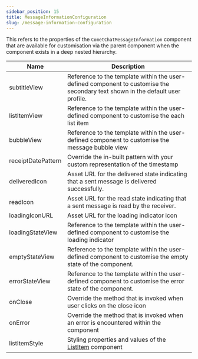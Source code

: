 ```yaml
---
sidebar_position: 15
title: MessageInformationConfiguration
slug: /message-information-configuration
---
```


This refers to the properties of the `CometChatMessageInformation` component that are available for customisation via the parent component when the component exists in a deep nested hierarchy.

| Name | Description | 
| ---- | ---- | 
| subtitleView | Reference to the template within the user-defined component to customise the secondary text shown in the default user profile. | 
| listItemView | Reference to the template within the user-defined component to customise the each list item | 
| bubbleView | Reference to the template within the user-defined component to customise the message bubble view | 
| receiptDatePattern | Override the in-built pattern with your custom representation of the timestamp | 
| deliveredIcon | Asset URL for the delivered state indicating that a sent message is delivered successfully. | 
| readIcon | Asset URL for the read state indicating that a sent message is read by the receiver. | 
| loadingIconURL | Asset URL for the loading indicator icon | 
| loadingStateView | Reference to the template within the user-defined component to customise the loading indicator | 
| emptyStateView | Reference to the template within the user-defined component to customise the empty state of the component. | 
| errorStateView | Reference to the template within the user-defined component to customise the error state of the component. | 
| onClose | Override the method that is invoked when user clicks on the close icon | 
| onError | Override the method that is invoked when an error is encountered within the component | 
| listItemStyle | Styling properties and values of the [ListItem](/web-elements/list-item) component | 
